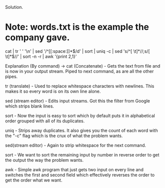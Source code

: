 Solution.
# Note: words.txt is the example the company gave.
cat <target text file> | tr ' ' '\n' | sed '/^[[:space:]]*$/d' | sort | uniq -c | sed 's/^[ \t]*//;s/[ \t]*$//' | sort -n -r | awk '{print $2,$1}'

Explanation (By command) -> 
cat (Concatenate) - Gets the text from file and is now in your output stream. Piped to next command, as are all the other pipes.

tr (translate) - Used to replace whitespace characters with newlines. This makes it so every word is on its own line alone.

sed (stream editor) - Edits input streams. Got this the filter from Google which strips blank lines. 

sort - Now the input is easy to sort which by default puts it in alphabetical order grouped with all of its duplicates.

uniq - Strips away duplicates. It also gives you the count of each word with the "-c" flag which is the crux of what the problem wants.

sed(stream editor) - Again to strip whitespace for the next command.

sort - We want to sort the remaining input by number in reverse order to get the output the way the problem wants.

awk - Simple awk program that just gets two input on every line and switches the first and second field which effectively reverses the order to get the order what we want.